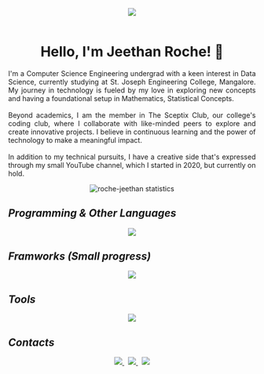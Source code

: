 <header><img src="https://github.com/user-attachments/assets/ec56733b-8025-4717-a9b6-03cb45934f32"></header>

<div align="center">
    <h1>Hello, I'm Jeethan Roche! 👋</h1>
</div>
    
<p align="justify">I'm a Computer Science Engineering undergrad with a keen interest in Data Science, currently studying at St. Joseph Engineering College, Mangalore. My journey in technology is fueled by my love in exploring new concepts and having a foundational setup in Mathematics, Statistical Concepts.<br><br>Beyond academics, I am the member in The Sceptix Club, our college's coding club, where I collaborate with like-minded peers to explore and create innovative projects. I believe in continuous learning and the power of technology to make a meaningful impact.<br><br>In addition to my technical pursuits, I have a creative side that's expressed through my small YouTube channel, which I started in 2020, but currently on hold.</p>

<p align="center"><img src="https://github-readme-streak-stats.herokuapp.com/?user=roche-jeethan&theme=highcontrast" alt="roche-jeethan statistics" /></p>

## *Programming & Other Languages*
<div align="center">
     <a href="https://skillicons.dev">
        <img src="https://skillicons.dev/icons?i=python,html,css,js,mysql,java,c,cpp,matlab,r">
    </a>
</div>

## *Framworks (Small progress)*
<div align="center">
     <a href="https://skillicons.dev">
        <img src="https://skillicons.dev/icons?i=react,tailwind,supabase">
    </a>
</div>

## *Tools*
<div align="center">
     <a href="https://skillicons.dev">
        <img src="https://skillicons.dev/icons?i=git,github,vscode,linux,ubuntu,npm">
    </a>
</div>

## *Contacts*
<div align="center" style="gap:2rem">
    <a href="https://mailto:jeethanroche@gmail.com">
        <img src="https://skillicons.dev/icons?i=gmail">
    </a> &nbsp; <a href="https://www.linkedin.com/in/roche-jeethan02/">
        <img src="https://skillicons.dev/icons?i=linkedin">
    </a> &nbsp; <a href="https://instagram.com/roche_jeethan">
        <img src="https://skillicons.dev/icons?i=instagram">
    </a>
</div>



<!---
roche-jeethan/roche-jeethan is a ✨ special ✨ repository because its `README.md` (this file) appears on your GitHub profile.
You can click the Preview link to take a look at your changes.
--->
